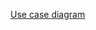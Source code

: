 [Use case diagram](https://drive.google.com/file/d/1cKwjgwb5qQcaH3QdPm1VeNOuN4gFAmYT/view?usp=sharing)
